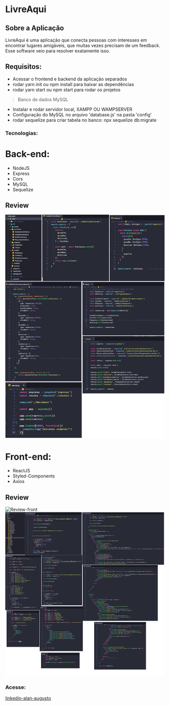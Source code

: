 # LivreAqui

## Sobre a Aplicação


LivreAqui é uma aplicação que conecta pessoas com interesses em encontrar lugares amigáveis, que muitas vezes precisam de um feedback.
Esse software veio para resolver exatamente isso.

## Requisitos:
- Acessar o frontend e backend da aplicação separados
- rodar yarn init ou npm install para baixar as dependências
- rodar yarn start ou npm start para rodar os projetos

> Banco de dados MySQL

- Instalar e rodar servidor local, XAMPP OU WAMPSERVER
- Configuração do MySQL no arquivo 'database.js' na pasta 'config'
- rodar sequelize para criar tabela no banco: npx sequelize db:migrate

### Tecnologias:


# Back-end:
- NodeJS
- Express
- Cors
- MySQL
- Sequelize


## Review

![Review-back](https://github.com/alansouz4/livre-aqui/blob/master/cod%20back.png)



# Front-end:
- ReactJS
- Styled-Components
- Axios

## Review

![Review-front](https://github.com/alansouz4/livre-aqui/blob/master/site.png)
![Review-site](https://github.com/alansouz4/livre-aqui/blob/master/cod%20front.png)


### Acesse: 
[linkedin-alan-augusto](https://www.linkedin.com/in/alan-augusto-/)

